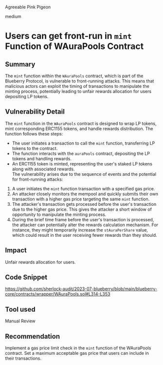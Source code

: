 Agreeable Pink Pigeon

medium

# Users can get front-run in `mint` Function of WAuraPools Contract
## Summary
The `mint` function within the `WAuraPools` contract, which is part of the Blueberry Protocol, is vulnerable to front-running attacks. This means that malicious actors can exploit the timing of transactions to manipulate the minting process, potentially leading to unfair rewards allocation for users depositing LP tokens.
## Vulnerability Detail
The `mint` function in the `WAuraPools` contract is designed to wrap LP tokens, mint corresponding ERC1155 tokens, and handle rewards distribution. The function follows these steps:
- The user initiates a transaction to call the `mint` function, transferring LP tokens to the contract.
- The function interacts with the `auraPools` contract, depositing the LP tokens and handling rewards.
- An ERC1155 token is minted, representing the user's staked LP tokens along with associated rewards.</br>
The vulnerability arises due to the sequence of events and the potential for front-running attacks:
1. A user initiates the `mint` function transaction with a specified gas price.
2. An attacker closely monitors the mempool and quickly submits their own transaction with a higher gas price targeting the same `mint` function.
3. The attacker's transaction gets processed before the user's transaction due to the higher gas price. This gives the attacker a short window of opportunity to manipulate the minting process.
4. During the brief time frame before the user's transaction is processed, the attacker can potentially alter the rewards calculation mechanism. For instance, they might temporarily increase the `stAuraPerShare` value, which could result in the user receiving fewer rewards than they should.
## Impact
Unfair rewards allocation for users.
## Code Snippet
https://github.com/sherlock-audit/2023-07-blueberry/blob/main/blueberry-core/contracts/wrapper/WAuraPools.sol#L314-L353
## Tool used

Manual Review

## Recommendation
Implement a gas price limit check in the `mint` function of the WAuraPools contract. Set a maximum acceptable gas price that users can include in their transactions.